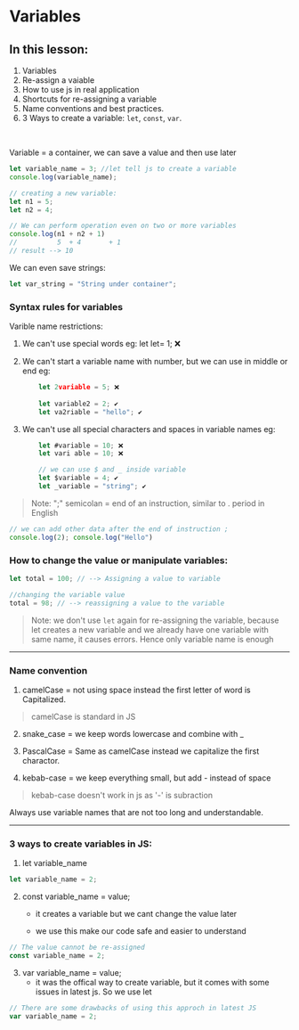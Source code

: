 # Variables

## In this lesson:

1. Variables
2. Re-assign a vaiable
3. How to use js in real application
4. Shortcuts for re-assigning a variable
5. Name conventions and best practices.
6. 3 Ways to create a variable: `let`, `const`, `var`.

<!-- --- -->
&nbsp;

Variable = a container, we can save a value and then use later

```js
let variable_name = 3; //let tell js to create a variable
console.log(variable_name);

// creating a new variable:
let n1 = 5;
let n2 = 4;

// We can perform operation even on two or more variables
console.log(n1 + n2 + 1)
// 			5  + 4  	 + 1
// result --> 10
```

We can even save strings:
```js
let var_string = "String under container";

```

### Syntax rules for variables

Varible name restrictions:

1. We can't use special words
	eg: let let= 1; ❌

2. We can't start a variable name with number, but we can use in middle or end
	eg: 
    ```js
        let 2variable = 5; ❌
		
        let variable2 = 2; ✔
        let va2riable = "hello"; ✔
    ```

3. We can't use all special characters and spaces in variable names
	eg: 
    ```js
        let #variable = 10; ❌
		let vari able = 10; ❌

		// we can use $ and _ inside variable
		let $variable = 4; ✔
		let _variable = "string"; ✔
    ```

> Note: ";" semicolan = end of an instruction, similar to . period in English
```js
// we can add other data after the end of instruction ;
console.log(2); console.log("Hello")
```

### How to change the value or manipulate variables:

```js
let total = 100; // --> Assigning a value to variable 

//changing the variable value
total = 98; // --> reassigning a value to the variable
```
> Note: we don't use `let` again for re-assigning the variable, because let creates a new variable and we already have one variable with same name, it causes errors. Hence only variable name is enough

---
### Name convention

1. camelCase = not using space instead the first letter of word is Capitalized.
> camelCase is standard in JS

2. snake_case = we keep words lowercase and combine with _

3. PascalCase = Same as camelCase instead we capitalize the first charactor.

4. kebab-case = we keep everything small, but add - instead of space
> kebab-case doesn't work in js as '-' is subraction 


Always use variable names that are not too long and understandable.

---
### 3 ways to create variables in JS:

1. let variable_name
```js
let variable_name = 2;
```

2. const variable_name = value;
	* it creates a variable but we cant change the value later

	* we use this make our code safe and easier to understand
```js
// The value cannot be re-assigned
const variable_name = 2;
```

3. var variable_name = value;
	* it was the offical way to create variable, but it comes with some issues in latest js. So we use let

```js
// There are some drawbacks of using this approch in latest JS
var variable_name = 2;
```